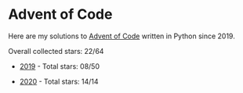 # Advent of Code
Here are my solutions to [Advent of Code](https://adventofcode.com/) written in Python since 2019.

Overall collected stars: 22/64

- [2019](./2019/README.md) - Total stars: 08/50

- [2020](./2020/README.md) - Total stars: 14/14
